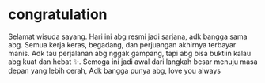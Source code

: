 # congratulation
Selamat wisuda sayang. Hari ini abg resmi jadi sarjana, adk bangga sama abg. Semua kerja keras, begadang, dan perjuangan akhirnya terbayar manis. Adk tau perjalanan abg nggak gampang, tapi abg bisa buktiin kalau abg kuat dan hebat ✨. Semoga ini jadi awal dari langkah besar menuju masa depan yang lebih cerah,  Adk bangga punya abg, love you always
